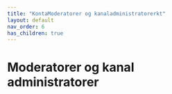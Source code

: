 ```yaml
---
title: "KontaModeratorer og kanaladministratorerkt"
layout: default
nav_order: 6
has_children: true
---
```

# Moderatorer og kanal administratorer
